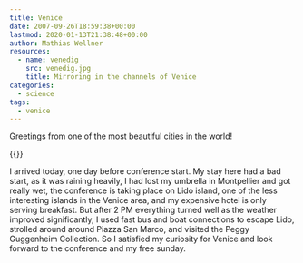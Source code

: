 ```yaml
---
title: Venice
date: 2007-09-26T18:59:38+00:00
lastmod: 2020-01-13T21:38:48+00:00
author: Mathias Wellner
resources:
  - name: venedig
    src: venedig.jpg
    title: Mirroring in the channels of Venice
categories:
  - science
tags:
  - venice
---
```

Greetings from one of the most beautiful cities in the world!
<!--more-->

{{<responsive-image name="venedig">}}

I arrived today, one day before conference start. My stay here had a bad start, as it was raining heavily, I had lost my umbrella in Montpellier and got really wet, the conference is taking place on Lido island, one of the less interesting islands in the Venice area, and my expensive hotel is only serving breakfast. But after 2 PM everything turned well as the weather improved significantly, I used fast bus and boat connections to escape Lido, strolled around around Piazza San Marco, and visited the Peggy Guggenheim Collection. So I satisfied my curiosity for Venice and look forward to the conference and my free sunday.